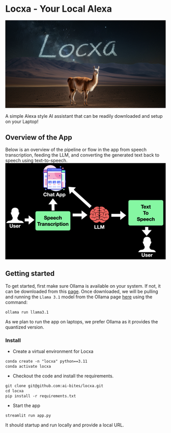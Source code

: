 # Locxa - Your Local Alexa 
![Capture](assets/locxa.jpg)

A simple Alexa style AI assistant that can be readily downloaded and setup on your Laptop!

## Overview of the App 
Below is an overview of the pipeline or flow in the app from speech transcription, feeding the LLM, and converting the generated text back to speech using text-to-speech.
![Capture](assets/locxa_workflow.png)

## Getting started
To get started, first make sure Ollama is available on your system. If not, it can be downloaded from this [page](https://ollama.com/download). 
Once downloaded, we will be pulling and running the `Llama 3.1` model from the Ollama page [here](https://ollama.com/library/llama3.1) using the command:
```
ollama run llama3.1
```
As we plan to run the app on laptops, we prefer Ollama as it provides the quantized version. 

### Install
* Create a virtual environment for Locxa
```
conda create -n "locxa" python==3.11
conda activate locxa
```
* Checkout the code and install the requirements.
```
git clone git@github.com:ai-bites/locxa.git
cd locxa 
pip install -r requirements.txt
```
* Start the app
```
streamlit run app.py
```
It should startup and run locally and provide a local URL.